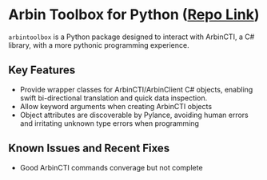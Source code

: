 # Arbin Toolbox for Python ([Repo Link](https://github.com/shoufang-w-arbin/Arbin-Toolbox-Python))
`arbintoolbox` is a Python package designed to interact with ArbinCTI, a C# library, with a more pythonic programming experience. 

## Key Features
- Provide wrapper classes for ArbinCTI/ArbinClient C# objects, enabling swift bi-directional translation and quick data inspection.
- Allow keyword arguments when creating ArbinCTI objects
- Object attributes are discoverable by Pylance, avoiding human errors and irritating unknown type errors when programming

## Known Issues and Recent Fixes
- Good ArbinCTI commands converage but not complete


